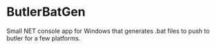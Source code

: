 # ButlerBatGen
Small NET console app for Windows that generates .bat files to push to butler for a few platforms.
